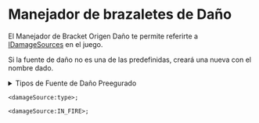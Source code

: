 # Manejador de brazaletes de Daño

El Manejador de Bracket Origen Daño te permite referirte a [IDamageSources](/Vanilla/Damage/IDamageSource/) en el juego.

Si la fuente de daño no es una de las predefinidas, creará una nueva con el nombre dado.

<details>
    <summary>Tipos de Fuente de Daño Preegurado</summary>
    <ul>
        <li>IN_FIRE</li>
        <li>IGHTNING_LABEL</li>
        <li>ON_FIRE_DESC</li>
        <li>LAVA</li>
        <li>HOT_FLOOR</li>
        <li>IN_WALL</li>
        <li>CRAMING</li>
        <li>DESARROLLO</li>
        <li>INICIAR</li>
        <li>CACTUS</li>
        <li>FALL</li>
        <li>FLY_INT_WALL</li>
        <li>Malla</li>
        <li>GENERIC</li>
        <li>MÁGICO</li>
        <li>SEGURO</li>
        <li>ANVIL</li>
        <li>Bloque</li>
        <li>DRAGON</li>
        <li>ARCHIVOS</li>
    </ul>
</details>

```zenscript
<damageSource:type>;

<damageSource:IN_FIRE>;
```